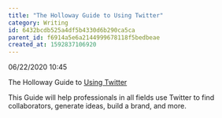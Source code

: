 ```yaml
---
title: "The Holloway Guide to Using Twitter"
category: Writing
id: 6432bcdb525a4df5b4330d6b290ca5ca
parent_id: f6914a5e6a2144999678118f5bedbeae
created_at: 1592837106920
---
```


06/22/2020 10:45

The Holloway Guide to
[Using Twitter](https://www.holloway.com/g/using-twitter)

This Guide will help professionals in all fields use Twitter to find collaborators, generate ideas, build a brand, and more.
    